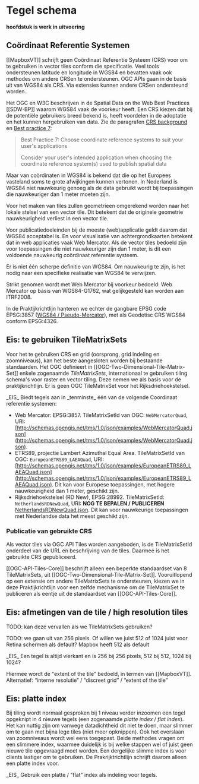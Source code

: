 # Tegel schema
**hoofdstuk is werk in uitvoering**

## Coördinaat Referentie Systemen
<div class="informative">
[[MapboxVT]] schrijft geen Coördinaat Referentie Systeem (CRS) voor om te gebruiken in vector tiles conform die specificatie.
Veel tools ondersteunen latitude en longitude in WGS84 en bevatten vaak ook methodes om andere CRSen te ondersteunen. OGC APIs gaan in de basis uit van WGS84 als CRS. Via extensies kunnen andere CRSen ondersteund worden.

Het OGC en W3C beschrijven in de Spatial Data on the Web Best Practices [[SDW-BP]] waarom WGS84 vaak de voorkeur heeft. Een CRS kiezen dat bij de potentiële gebruikers breed bekend is, heeft voordelen in de adoptatie en het kunnen hergebruiken van data. Zie de paragrafen [CRS background](https://www.w3.org/TR/sdw-bp/#CRS-background) en [Best practice 7](https://www.w3.org/TR/sdw-bp/#bp-crs-choice):

> Best Practice 7: Choose coordinate reference systems to suit your user's applications
>
> Consider your user's intended application when choosing the coordinate reference system(s) used to publish spatial data

Maar van coördinaten in WGS84 is bekend dat die op het Europees vasteland soms te grote afwijkingen kunnen vertonen. In Nederland is WGS84 niet nauwkeurig genoeg als de data gebruikt wordt bij toepassingen die nauwkeuriger dan 1 meter moeten zijn.

Voor het maken van tiles zullen geometrieen omgerekend worden naar het lokale stelsel van een vector tile. Dit betekent dat de originele geometrie nauwkeurigheid verliest in een vector tile.

Voor publicatiedoeleinden bij de meeste (web)applicatie geldt daarom dat WGS84 acceptabel is. En voor visualisatie van achtergrondkaarten betekent dat in web applicaties vaak Web Mercator. Als de vector tiles bedoeld zijn voor toepassingen die niet nauwkeuriger zijn dan 1 meter, is dit een voldoende nauwkeurig coördinaat referentie systeem.

<p class="note" title="Notitie over realisatie van WGS84 en Web Mercator">
Er is niet één scherpe definitie van WGS84. Om nauwkeurig te zijn, is het nodig naar een specifieke realisatie van WGS84 te verwijzen.

Strikt genomen wordt met Web Mercator bij voorkeur bedoeld: Web Mercator op basis van WGS84-G1762, wat gelijkgesteld kan worden aan ITRF2008.

In de Praktijkrichtlijn hanteren we echter de gangbare EPSG code EPSG:3857 ([WGS84 / Pseudo-Mercator](https://epsg.org/crs_3857/WGS-84-Pseudo-Mercator.html)), met als Geodetisc CRS WGS84 conform EPSG:4326.
</p>

</div>

## Eis: te gebruiken TileMatrixSets
Voor het te gebruiken CRS en grid (oorsprong, grid indeling en zoomniveaus), kan het beste aangesloten worden bij bestaande standaarden. Het OGC definieert in [[OGC-Two-Dimensional-Tile-Matrix-Set]] enkele zogenaamde _TileMatrixSets_, internationaal te gebruiken tiling schema's voor raster en vector tiling. Deze nemen we als basis voor de praktijkrichtlijn. Er is geen OGC TileMatrixSet voor het Rijksdriehoekstelsel.

<div class="advisement">
_EIS_ Biedt tegels aan in _tenminste_ één van de volgende Coordinaat referentie systemen:

* Web Mercator: EPSG:3857. TileMatrixSetId van OGC: `WebMercatorQuad`, URI: [http://schemas.opengis.net/tms/1.0/json/examples/WebMercatorQuad.json](http://schemas.opengis.net/tms/1.0/json/examples/WebMercatorQuad.json).
* ETRS89, projectie Lambert Azimuthal Equal Area. TileMatrixSetId van OGC: `EuropeanETRS89_LAEAQuad`, URI: [http://schemas.opengis.net/tms/1.0/json/examples/EuropeanETRS89_LAEAQuad.json](http://schemas.opengis.net/tms/1.0/json/examples/EuropeanETRS89_LAEAQuad.json). Dit kan voor Europese toepassingen, met hogere nauwkeurigheid dan 1 meter, geschikt zijn.
* Rijksdriehoekstelsel (RD New), EPSG:28992. TileMatrixSetId: `NetherlandsRDNewQuad`, URI: **NOG TE BEPALEN / PUBLICEREN** [NetherlandsRDNewQuad.json](media/NetherlandsRDNewQuad.json). Dit kan voor nauwkeurige toepassingen met Nederlandse data het meest geschikt zijn.
</div>

### Publicatie van gebruikte CRS
Als vector tiles via OGC API Tiles worden aangeboden, is de TileMatrixSetId onderdeel van de URL en beschrijving van de tiles. Daarmee is het gebruikte CRS gepubliceerd.

<p class="note" title="OGC API Tiles beschrijft beperkte set TileMatrixSets">
[[OGC-API-Tiles-Core]] beschrijft alleen een beperkte standaardset van 8 TileMatrixSets, uit [[OGC-Two-Dimensional-Tile-Matrix-Set]]. Vooruitlopend op een extensie om andere TileMatrixSets te ondersteunen, kiezen we in deze Praktijkrichtlijn voor een zelfde mechanisme om de TileMatrixSet te publiceren als eentje uit de standaardset van [[OGC-API-Tiles-Core]].
</p>

## Eis: afmetingen van de tile / high resolution tiles
TODO: kan deze vervallen als we TileMatrixSets gebruiken?

TODO: we gaan uit van 256 pixels. Of willen we juist 512 of 1024 juist voor Retina schermen als default? Mapbox heeft 512 als default

<div class="advisement">
_EIS_ Een tegel is altijd vierkant en is 256 bij 256 pixels, 512 bij 512, 1024 bij 1024?
</div>

Hiermee wordt de "extent of the tile" bedoeld, in termen van [[MapboxVT]].
Alternatief: “interne resolutie” / “discreet grid” / “extent of the tile”

## Eis: platte index
Bij tiling wordt normaal gesproken bij 1 niveau verder inzoomen een tegel opgeknipt in 4 nieuwe tegels (een zogenaamde _platte index_ / _flat index_). Het kan nuttig zijn om vanwege datadichtheid dit niet te doen, maar slimmer om te gaan met bijna lege tiles (niet meer opknippen). Ook het overslaan van zoomniveaus wordt wel eens toegepast. Beide methodes vragen om een slimmere index, waarmee duidelijk is bij welke stappen wel of juist geen nieuwe tile opgevraagd moet worden. Een dergelijke slimme index is voor clients lastiger om te gebruiken. De Prakrijktrichtlijn schrijft daarom alleen een platte index voor.

<div class="advisement">
_EIS_ Gebruik een platte / "flat" index als indeling voor tegels.
</div>
